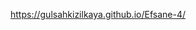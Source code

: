 <!-- Input'taki değişiklikleri onChange olayı aracılığıyla dinleyebilirsiniz. Diğer birçok şeyin yanı sıra, olay hedeflenen input'un değerini içerir, bu yüzden sadece onu tutmanız ve playerName'in değeri olarak ayarlamanız gerekir.

Bu sadece input değerinin state (bu durumda playerName) tarafından kontrol edildiği anlamına gelir. Bir inputun değeri, ona bir "value" niteliği eklenerek tanımlanabilir. Daha sonra değeri, neye eşit olduğunu söylerseniz o olacaktır. Bu durumda, bunun playerName olmasını istiyoruz -->
https://gulsahkizilkaya.github.io/Efsane-4/
